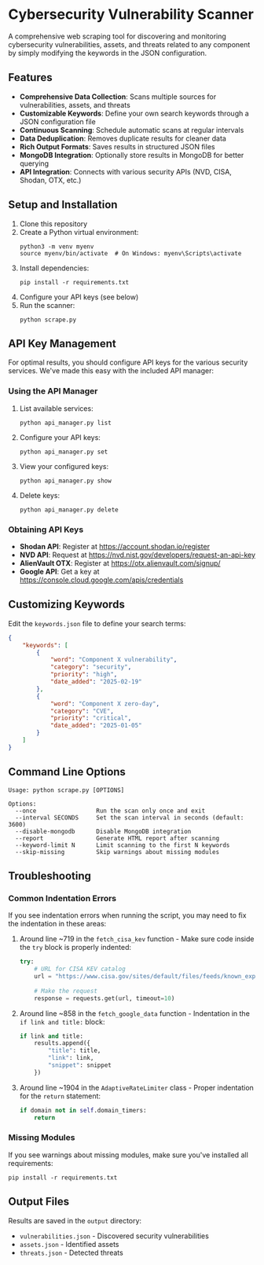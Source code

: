 # Cybersecurity Vulnerability Scanner

A comprehensive web scraping tool for discovering and monitoring cybersecurity vulnerabilities, assets, and threats related to any component by simply modifying the keywords in the JSON configuration.

## Features

- **Comprehensive Data Collection**: Scans multiple sources for vulnerabilities, assets, and threats
- **Customizable Keywords**: Define your own search keywords through a JSON configuration file
- **Continuous Scanning**: Schedule automatic scans at regular intervals
- **Data Deduplication**: Removes duplicate results for cleaner data
- **Rich Output Formats**: Saves results in structured JSON files
- **MongoDB Integration**: Optionally store results in MongoDB for better querying
- **API Integration**: Connects with various security APIs (NVD, CISA, Shodan, OTX, etc.)

## Setup and Installation

1. Clone this repository
2. Create a Python virtual environment:
   ```
   python3 -m venv myenv
   source myenv/bin/activate  # On Windows: myenv\Scripts\activate
   ```
3. Install dependencies:
   ```
   pip install -r requirements.txt
   ```
4. Configure your API keys (see below)
5. Run the scanner:
   ```
   python scrape.py
   ```

## API Key Management

For optimal results, you should configure API keys for the various security services. We've made this easy with the included API manager:

### Using the API Manager

1. List available services:
   ```
   python api_manager.py list
   ```

2. Configure your API keys:
   ```
   python api_manager.py set
   ```

3. View your configured keys:
   ```
   python api_manager.py show
   ```

4. Delete keys:
   ```
   python api_manager.py delete
   ```

### Obtaining API Keys

- **Shodan API**: Register at https://account.shodan.io/register
- **NVD API**: Request at https://nvd.nist.gov/developers/request-an-api-key
- **AlienVault OTX**: Register at https://otx.alienvault.com/signup/
- **Google API**: Get a key at https://console.cloud.google.com/apis/credentials

## Customizing Keywords

Edit the `keywords.json` file to define your search terms:

```json
{
    "keywords": [
        {
            "word": "Component X vulnerability",
            "category": "security",
            "priority": "high",
            "date_added": "2025-02-19"
        },
        {
            "word": "Component X zero-day",
            "category": "CVE",
            "priority": "critical",
            "date_added": "2025-01-05"
        }
    ]
}
```

## Command Line Options

```
Usage: python scrape.py [OPTIONS]

Options:
  --once                 Run the scan only once and exit
  --interval SECONDS     Set the scan interval in seconds (default: 3600)
  --disable-mongodb      Disable MongoDB integration
  --report               Generate HTML report after scanning
  --keyword-limit N      Limit scanning to the first N keywords
  --skip-missing         Skip warnings about missing modules
```

## Troubleshooting

### Common Indentation Errors

If you see indentation errors when running the script, you may need to fix the indentation in these areas:

1. Around line ~719 in the `fetch_cisa_kev` function - Make sure code inside the `try` block is properly indented:
   ```python
   try:
       # URL for CISA KEV catalog
       url = "https://www.cisa.gov/sites/default/files/feeds/known_exploited_vulnerabilities.json"
       
       # Make the request
       response = requests.get(url, timeout=10)
   ```

2. Around line ~858 in the `fetch_google_data` function - Indentation in the `if link and title:` block:
   ```python
   if link and title:
       results.append({
           "title": title,
           "link": link,
           "snippet": snippet
       })
   ```

3. Around line ~1904 in the `AdaptiveRateLimiter` class - Proper indentation for the `return` statement:
   ```python
   if domain not in self.domain_timers:
       return
   ```

### Missing Modules

If you see warnings about missing modules, make sure you've installed all requirements:
```
pip install -r requirements.txt
```

## Output Files

Results are saved in the `output` directory:
- `vulnerabilities.json` - Discovered security vulnerabilities
- `assets.json` - Identified assets
- `threats.json` - Detected threats
